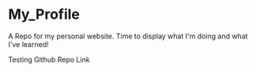 # My_Profile
A Repo for my personal website. Time to display what I'm doing and what I've learned!

Testing Github Repo Link